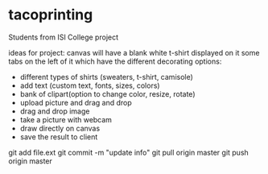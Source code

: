 # tacoprinting
Students from ISI College project

ideas for project:
canvas will have a blank white t-shirt displayed on it
some tabs on the left of it which have the different decorating options:
* different types of shirts (sweaters, t-shirt, camisole)
* add text (custom text, fonts, sizes, colors)
* bank of clipart(option to change color, resize, rotate)
* upload picture and drag and drop
* drag and drop image
* take a picture with webcam
* draw directly on canvas
* save the result to client


git add file.ext
git commit -m "update info"
git pull origin master
git push origin master

